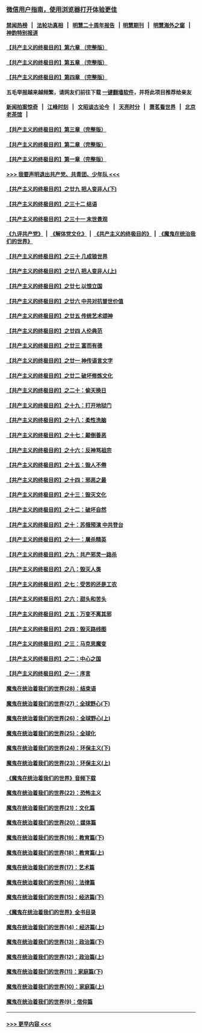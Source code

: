 ### [微信用户指南，使用浏览器打开体验更佳](https://github.com/gfw-breaker/banned-news1/blob/master/indexes/wechat-guide.md?t=0)
#### [禁闻热榜](热点新闻.md?t=0)  &nbsp;&nbsp;|&nbsp;&nbsp; [法轮功真相](https://github.com/gfw-breaker/truth/blob/master/README.md?t=0) &nbsp;&nbsp;|&nbsp;&nbsp; [明慧二十周年报告](https://github.com/gfw-breaker/mh-reports/blob/master/README.md?t=0) &nbsp;&nbsp;|&nbsp;&nbsp;[明慧期刊](https://github.com/gfw-breaker/mh-qikan) &nbsp;&nbsp;|&nbsp;&nbsp; [明慧海外之窗](https://github.com/gfw-breaker/mh-news/blob/master/README.md?t=0) &nbsp;&nbsp;|&nbsp;&nbsp; [神韵特别报道](https://github.com/gfw-breaker/mh-news/blob/master/shenyun.md?t=0)
#### [【共产主义的终极目的】第六章 （完整版）](../pages/nsc422/n11428913.md?t=02031644) 
#### [【共产主义的终极目的】第五章 （完整版）](../pages/nsc422/n11428912.md?t=02031644) 
#### [【共产主义的终极目的】第四章 （完整版）](../pages/nsc422/n11428907.md?t=02031644) 
#### 五毛举报越来越频繁，请网友们前往下载 [一键翻墙软件](https://github.com/gfw-breaker/ssr-accounts)，并将此项目推荐给亲友
#### [新闻拍案惊奇](https://github.com/gfw-breaker/banned-news1/blob/master/pages/link4.md) &nbsp;&nbsp;|&nbsp;&nbsp; [江峰时刻](https://github.com/gfw-breaker/banned-news1/blob/master/pages/link4.md) &nbsp;&nbsp;|&nbsp;&nbsp; [文昭谈古论今](https://github.com/gfw-breaker/banned-news1/blob/master/pages/link4.md) &nbsp;&nbsp;|&nbsp;&nbsp; [天亮时分](https://github.com/gfw-breaker/banned-news1/blob/master/pages/link4.md) &nbsp;&nbsp;|&nbsp;&nbsp; [萧茗看世界](https://github.com/gfw-breaker/banned-news1/blob/master/pages/link4.md) &nbsp;&nbsp;|&nbsp;&nbsp; [北京老茶馆](https://github.com/gfw-breaker/banned-news1/blob/master/pages/link4.md) &nbsp;&nbsp;|&nbsp;&nbsp; 
#### [【共产主义的终极目的】第三章（完整版）](../pages/nsc422/n11428848.md?t=02031644) 
#### [【共产主义的终极目的】第二章（完整版）](../pages/nsc422/n11428831.md?t=02031644) 
#### [【共产主义的终极目的】第一章（完整版）](../pages/nsc422/n11417651.md?t=02031644) 
#### [>>> 我要声明退出共产党、共青团、少年队 <<<](https://github.com/begood0513/goodnews/blob/master/quit/letter.md) 
#### [【共产主义的终极目的】之廿九 把人变非人(下)](../pages/nsc422/n11344140.md?t=02031644) 
#### [【共产主义的终极目的】之三十二 结语](../pages/nsc422/n11360535.md?t=02031644) 
#### [【共产主义的终极目的】之三十一 末世景观](../pages/nsc422/n11351129.md?t=02031644) 
#### [《九评共产党》](https://github.com/begood0513/9ping.md/blob/master/README.md) &nbsp;|&nbsp; [《解体党文化》](../../../../jtdwh.md/blob/master/README.md)  &nbsp;|&nbsp; [《共产主义的终极目的》](../../../../gczydzjmd.md/blob/master/README.md) &nbsp;|&nbsp; [《魔鬼在统治我们的世界》](../../../../mgztzwmdsj.md/blob/master/README.md) 
#### [【共产主义的终极目的】之三十 几成狼世界](../pages/nsc422/n11348280.md?t=02031644) 
#### [【共产主义的终极目的】之廿八 把人变非人(上)](../pages/nsc422/n11340492.md?t=02031644) 
#### [【共产主义的终极目的】之廿七 以恨立国](../pages/nsc422/n11336944.md?t=02031644) 
#### [【共产主义的终极目的】之廿六 中共对抗普世价值](../pages/nsc422/n11324785.md?t=02031644) 
#### [【共产主义的终极目的】之廿五 传统艺术颂神](../pages/nsc422/n11296396.md?t=02031644) 
#### [【共产主义的终极目的】之廿四 人伦典范](../pages/nsc422/n11296397.md?t=02031644) 
#### [【共产主义的终极目的】之廿三 富而有德](../pages/nsc422/n11283598.md?t=02031644) 
#### [【共产主义的终极目的】之廿一 神传语言文字](../pages/nsc422/n11263265.md?t=02031644) 
#### [【共产主义的终极目的】之廿二 破坏修炼文化](../pages/nsc422/n11245728.md?t=02031644) 
#### [【共产主义的终极目的】之二十：偷天换日](../pages/nsc422/n11238846.md?t=02031644) 
#### [【共产主义的终极目的】之十九：打开地狱门](../pages/nsc422/n11206376.md?t=02031644) 
#### [【共产主义的终极目的】之十八：柔性洗脑](../pages/nsc422/n11199994.md?t=02031644) 
#### [【共产主义的终极目的】之十七：颠倒善恶](../pages/nsc422/n11179782.md?t=02031644) 
#### [【共产主义的终极目的】之十六：反神骂祖宗](../pages/nsc422/n11166798.md?t=02031644) 
#### [【共产主义的终极目的】之十五：毁人不倦](../pages/nsc422/n11166792.md?t=02031644) 
#### [【共产主义的终极目的】之十四：邪恶之最](../pages/nsc422/n11150249.md?t=02031644) 
#### [【共产主义的终极目的】之十三：毁灭文化](../pages/nsc422/n11135227.md?t=02031644) 
#### [【共产主义的终极目的】之十二：破坏自然](../pages/nsc422/n11135214.md?t=02031644) 
#### [【共产主义的终极目的】之十：苏俄预演 中共登台](../pages/nsc422/n11118424.md?t=02031644) 
#### [【共产主义的终极目的】之十一：屠杀精英](../pages/nsc422/n11118442.md?t=02031644) 
#### [【共产主义的终极目的】之九：共产邪灵一路杀](../pages/nsc422/n11114139.md?t=02031644) 
#### [【共产主义的终极目的】之八：毁灭人类](../pages/nsc422/n11108503.md?t=02031644) 
#### [【共产主义的终极目的】之七：受苦的还是工农](../pages/nsc422/n11101809.md?t=02031644) 
#### [【共产主义的终极目的】之六：甜头和苦头](../pages/nsc422/n11096971.md?t=02031644) 
#### [【共产主义的终极目的】之五：万变不离其邪](../pages/nsc422/n11091285.md?t=02031644) 
#### [【共产主义的终极目的】之四：毁灭路线图](../pages/nsc422/n11086284.md?t=02031644) 
#### [【共产主义的终极目的】之三：马克思魔变](../pages/nsc422/n11061941.md?t=02031644) 
#### [【共产主义的终极目的】之二：中心之国](../pages/nsc422/n11047728.md?t=02031644) 
#### [【共产主义的终极目的】之一：序言](../pages/nsc422/n11086077.md?t=02031644) 
#### [魔鬼在统治着我们的世界(28)：结束语](../pages/nsc422/n10936246.md?t=02031644) 
#### [魔鬼在统治着我们的世界(27)：全球野心(下)](../pages/nsc422/n10928319.md?t=02031644) 
#### [魔鬼在统治着我们的世界(26)：全球野心(上)](../pages/nsc422/n10900318.md?t=02031644) 
#### [魔鬼在统治着我们的世界(25)：全球化](../pages/nsc422/n10788205.md?t=02031644) 
#### [魔鬼在统治着我们的世界(24)：环保主义(下)](../pages/nsc422/n10695307.md?t=02031644) 
#### [魔鬼在统治着我们的世界(23)：环保主义(上)](../pages/nsc422/n10688613.md?t=02031644) 
#### [《魔鬼在统治着我们的世界》音频下载](../pages/nsc422/n10635553.md?t=02031644) 
#### [魔鬼在统治着我们的世界(22)：恐怖主义](../pages/nsc422/n10614727.md?t=02031644) 
#### [魔鬼在统治着我们的世界(21)：文化篇](../pages/nsc422/n10597706.md?t=02031644) 
#### [魔鬼在统治着我们的世界(20)：媒体篇](../pages/nsc422/n10586579.md?t=02031644) 
#### [魔鬼在统治着我们的世界(19)：教育篇(下)](../pages/nsc422/n10564808.md?t=02031644) 
#### [魔鬼在统治着我们的世界(18)：教育篇(上)](../pages/nsc422/n10526970.md?t=02031644) 
#### [魔鬼在统治着我们的世界(17)：艺术篇](../pages/nsc422/n10499093.md?t=02031644) 
#### [魔鬼在统治着我们的世界(16)：法律篇](../pages/nsc422/n10485969.md?t=02031644) 
#### [魔鬼在统治着我们的世界(15)：经济篇(下)](../pages/nsc422/n10469975.md?t=02031644) 
#### [《魔鬼在统治着我们的世界》全书目录](../pages/nsc422/n10464261.md?t=02031644) 
#### [魔鬼在统治着我们的世界(14)：经济篇(上)](../pages/nsc422/n10457370.md?t=02031644) 
#### [魔鬼在统治着我们的世界(13)：政治篇(下)](../pages/nsc422/n10448270.md?t=02031644) 
#### [魔鬼在统治着我们的世界(12)：政治篇(上)](../pages/nsc422/n10444576.md?t=02031644) 
#### [魔鬼在统治着我们的世界(11)：家庭篇(下)](../pages/nsc422/n10440961.md?t=02031644) 
#### [魔鬼在统治着我们的世界(10)：家庭篇(上)](../pages/nsc422/n10435448.md?t=02031644) 
#### [魔鬼在统治着我们的世界(9)：信仰篇](../pages/nsc422/n10432159.md?t=02031644) 

----
#### [ >>> 更早内容 <<< ](../indexes/nsc422-earlier.md)
